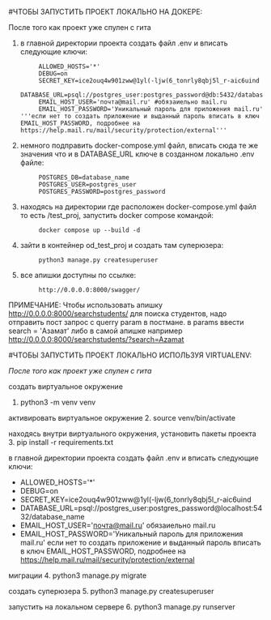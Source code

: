 #ЧТОБЫ ЗАПУСТИТЬ ПРОЕКТ ЛОКАЛЬНО НА ДОКЕРЕ:

После того как проект уже спулен с гита
1. в главной директории проекта создать файл .env и вписать следующие ключи:
            
            ALLOWED_HOSTS='*'
            DEBUG=on
            SECRET_KEY=ice2ouq4w901zww@1yl(-ljw(6_tonrly8qbj5l_r-aic6uind
            DATABASE_URL=psql://postgres_user:postgres_password@db:5432/database_name
            EMAIL_HOST_USER='почта@mail.ru' #обязаиельно mail.ru
            EMAIL_HOST_PASSWORD='Уникальный пароль для приложения mail.ru' '''если нет то создать приложение и выданный пароль вписать в ключ EMAIL_HOST_PASSWORD, подробнее на https://help.mail.ru/mail/security/protection/external'''

2. немного подправить docker-compose.yml файл, вписать сюда те же значения что и в DATABASE_URL ключе в созданном локально .env файле:
            
            POSTGRES_DB=database_name
            POSTGRES_USER=postgres_user
            POSTGRES_PASSWORD=postgres_password

3. находясь на директории где расположен docker-compose.yml файл то есть /test_proj, запустить docker compose командой: 
            
            docker compose up --build -d

4. зайти в контейнер od_test_proj и создать там суперюзера:
            
            python3 manage.py createsuperuser

5. все апишки доступны по ссылке:
            
            http://0.0.0.0:8000/swagger/
            
ПРИМЕЧАНИЕ: Чтобы использовать апишку http://0.0.0.0:8000/searchstudents/ для поиска студентов, надо отправить пост запрос с querry param в постмане. в params ввести search = 'Азамат' либо в самой апишке например http://0.0.0.0:8000/searchstudents/?search=Azamat


#ЧТОБЫ ЗАПУСТИТЬ ПРОЕКТ ЛОКАЛЬНО ИСПОЛЬЗУЯ VIRTUALENV:


*После того как проект уже спулен с гита*

создать виртуальное окружение
1. python3 -m venv venv

активировать виртуальное окружение
2. source venv/bin/activate

находясь внутри виртуального окружения, установить пакеты проекта
3. pip install -r requirements.txt

в главной директории проекта создать файл .env и вписать следующие ключи:

* ALLOWED_HOSTS='*'
* DEBUG=on
* SECRET_KEY=ice2ouq4w901zww@1yl(-ljw(6_tonrly8qbj5l_r-aic6uind
* DATABASE_URL=psql://postgres_user:postgres_password@localhost:5432/database_name
* EMAIL_HOST_USER='почта@mail.ru' обязаиельно mail.ru
* EMAIL_HOST_PASSWORD='Уникальный пароль для приложения mail.ru' если нет то создать приложение и выданный пароль 
вписать в ключ EMAIL_HOST_PASSWORD, подробнее на https://help.mail.ru/mail/security/protection/external

миграции
4. python3 manage.py migrate

создать суперюзера
5. python3 manage.py createsuperuser

запустить на локальном сервере
6. python3 manage.py runserver


